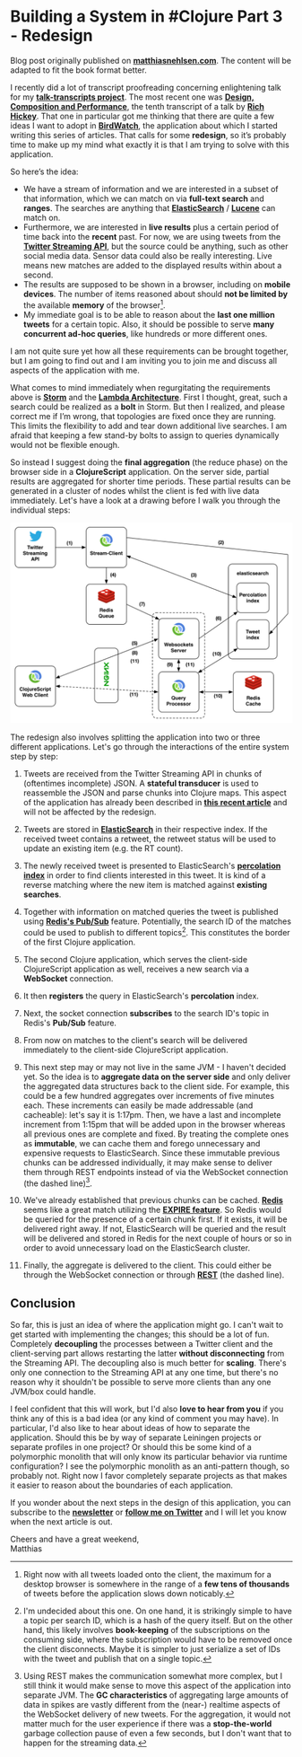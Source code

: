 # Building a System in #Clojure Part 3 - Redesign

Blog post originally published on **[matthiasnehlsen.com](http://matthiasnehlsen.com/blog/2014/10/30/Building-Systems-in-Clojure-3/)**. The content will be adapted to fit the book format better.


I recently did a lot of transcript proofreading concerning enlightening talk for my **[talk-transcripts project](https://github.com/matthiasn/talk-transcripts)**. The most recent one was **[Design, Composition and Performance](https://github.com/matthiasn/talk-transcripts/blob/master/Hickey_Rich/DesignCompositionPerformance.md)**, the tenth transcript of a talk by **[Rich Hickey](https://twitter.com/richhickey)**. That one in particular got me thinking that there are quite a few ideas I want to adopt in **[BirdWatch](https://github.com/matthiasn/BirdWatch)**, the application about which I started writing this series of articles. That calls for some **redesign**, so it’s probably time to make up my mind what exactly it is that I am trying to solve with this application.

So here’s the idea:

* We have a stream of information and we are interested in a subset of that information, which we can match on via **full-text search** and **ranges**. The searches are anything that **[ElasticSearch](http://www.elasticsearch.com)** / **[Lucene](http://lucene.apache.org)** can match on.
* Furthermore, we are interested in **live results** plus a certain period of time back into the **recent** past. For now, we are using tweets from the **[Twitter Streaming API](https://dev.twitter.com/streaming/overview)**, but the source could be anything, such as other social media data. Sensor data could also be really interesting. Live means new matches are added to the displayed results within about a second.
* The results are supposed to be shown in a browser, including on **mobile devices**. The number of items reasoned about should **not be limited by** the available **memory** of the browser[^1].
* My immediate goal is to be able to reason about the **last one million tweets** for a certain topic. Also, it should be possible to serve **many concurrent ad-hoc queries**, like hundreds or more different ones.

I am not quite sure yet how all these requirements can be brought together, but I am going to find out and I am inviting you to join me and discuss all aspects of the application with me.

What comes to mind immediately when regurgitating the requirements above is **[Storm](https://storm.apache.org)** and the **[Lambda Architecture](http://lambda-architecture.net)**. First I thought, great, such a search could be realized as a **bolt** in Storm. But then I realized, and please correct me if I’m wrong, that topologies are fixed once they are running. This limits the flexibility to add and tear down additional live searches. I am afraid that keeping a few stand-by bolts to assign to queries dynamically would not be flexible enough.

So instead I suggest doing the **final aggregation** (the reduce phase) on the browser side in a **ClojureScript** application. On the server side, partial results are aggregated for shorter time periods. These partial results can be generated in a cluster of nodes whilst the client is fed with live data immediately. Let's have a look at a drawing before I walk you through the individual steps:

![Redesigned Architecture](images/redesign.png)

The redesign also involves splitting the application into two or three different applications. Let's go through the interactions of the entire system step by step:

1. Tweets are received from the Twitter Streaming API in chunks of (oftentimes incomplete) JSON. A **stateful transducer** is used to reassemble the JSON and parse chunks into Clojure maps. This aspect of the application has already been described in **[this recent article](http://matthiasnehlsen.com/blog/2014/10/06/Building-Systems-in-Clojure-2/)** and will not be affected by the redesign.

2. Tweets are stored in **[ElasticSearch](http://www.elasticsearch.com)** in their respective index. If the received tweet contains a retweet, the retweet status will be used to update an existing item (e.g. the RT count).

3. The newly received tweet is presented to ElasticSearch's **[percolation index](http://www.elasticsearch.org/guide/en/elasticsearch/reference/current/search-percolate.html)** in order to find clients interested in this tweet. It is kind of a reverse matching where the new item is matched against **existing searches**.

4. Together with information on matched queries the tweet is published using **[Redis's Pub/Sub](http://redis.io/topics/pubsub)** feature. Potentially, the search ID of the matches could be used to publish to different topics[^2]. This constitutes the border of the first Clojure application.

5. The second Clojure application, which serves the client-side ClojureScript application as well, receives a new search via a **WebSocket** connection.

6. It then **registers** the query in ElasticSearch's **percolation** index.

7. Next, the socket connection **subscribes** to the search ID's topic in Redis's **Pub/Sub** feature.

8. From now on matches to the client's search will be delivered immediately to the client-side ClojureScript application.

9. This next step may or may not live in the same JVM - I haven't decided yet. So the idea is to **aggregate data on the server side** and only deliver the aggregated data structures back to the client side. For example, this could be a few hundred aggregates over increments of five minutes each. These increments can easily be made addressable (and cacheable): let's say it is 1:17pm. Then, we have a last and incomplete increment from 1:15pm that will be added upon in the browser whereas all previous ones are complete and fixed. By treating the complete ones as **immutable**, we can cache them and forego unnecessary and expensive requests to ElasticSearch. Since these immutable previous chunks can be addressed individually, it may make sense to deliver them through REST endpoints instead of via the WebSocket connection (the dashed line)[^3].

10. We've already established that previous chunks can be cached. **[Redis](http://redis.io)** seems like a great match utilizing the **[EXPIRE feature](http://redis.io/commands/expire)**. So Redis would be queried for the presence of a certain chunk first. If it exists, it will be delivered right away. If not, ElasticSearch will be queried and the result will be delivered and stored in Redis for the next couple of hours or so in order to avoid unnecessary load on the ElasticSearch cluster.

11. Finally, the aggregate is delivered to the client. This could either be through the WebSocket connection or through **[REST](http://en.wikipedia.org/wiki/Representational_state_transfer)** (the dashed line).

## Conclusion
So far, this is just an idea of where the application might go. I can't wait to get started with implementing the changes; this should be a lot of fun. Completely **decoupling** the processes between a Twitter client and the client-serving part allows restarting the latter **without disconnecting** from the Streaming API. The decoupling also is much better for **scaling**. There's only one connection to the Streaming API at any one time, but there's no reason why it shouldn't be possible to serve more clients than any one JVM/box could handle.

I feel confident that this will work, but I'd also **love to hear from you** if you think any of this is a bad idea (or any kind of comment you may have). In particular, I'd also like to hear about ideas of how to separate the application. Should this be by way of separate Leiningen projects or separate profiles in one project? Or should this be some kind of a polymorphic monolith that will only know its particular behavior via runtime configuration? I see the polymorphic monolith as an anti-pattern though, so probably not. Right now I favor completely separate projects as that makes it easier to reason about the boundaries of each application.

If you wonder about the next steps in the design of this application, you can subscribe to the <a href="http://eepurl.com/y0HWv" target="_blank"><strong>newsletter</strong></a> or **[follow me on Twitter](https://twitter.com/matthiasnehlsen)** and I will let you know when the next article is out.

Cheers and have a great weekend,<br>
Matthias

[^1]: Right now with all tweets loaded onto the client, the maximum for a desktop browser is somewhere in the range of a **few tens of thousands** of tweets before the application slows down noticably.
[^2]: I'm undecided about this one. On one hand, it is strikingly simple to have a topic per search ID, which is a hash of the query itself. But on the other hand, this likely involves **book-keeping** of the subscriptions on the consuming side, where the subscription would have to be removed once the client disconnects. Maybe it is simpler to just serialize a set of IDs with the tweet and publish that on a single topic.
[^3]: Using REST makes the communication somewhat more complex, but I still think it would make sense to move this aspect of the application into separate JVM. The **GC characteristics** of aggregating large amounts of data in spikes are vastly different from the (near-) realtime aspects of the WebSocket delivery of new tweets. For the aggregation, it would not matter much for the user experience if there was a **stop-the-world** garbage collection pause of even a few seconds, but I don't want that to happen for the streaming data.
